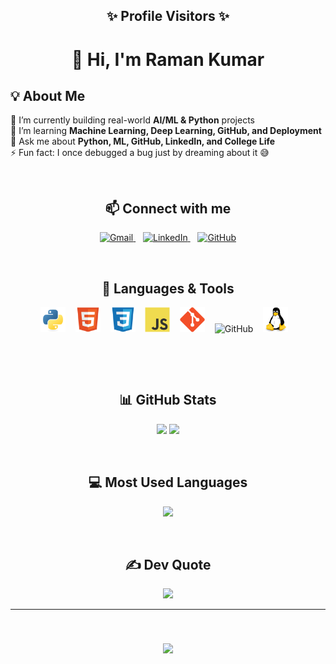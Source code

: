 <!-- Profile Views -->
<h2 align="center">✨ Profile Visitors ✨</h2>

<h1 align="center">👋 Hi, I'm Raman Kumar</h1>

## 💡 About Me

🔭 I’m currently building real-world **AI/ML & Python** projects  
🌱 I’m learning **Machine Learning, Deep Learning, GitHub, and Deployment**  
💬 Ask me about **Python, ML, GitHub, LinkedIn, and College Life**  
⚡ Fun fact: I once debugged a bug just by dreaming about it 😅         



&nbsp;&nbsp;

</div>
    
<div align="center">  
<h2>📫 Connect with me</h2>

<p align="center">
  <a href="mailto:ramankumar943099@gmail.com" target="_blank">
    <img src="https://upload.wikimedia.org/wikipedia/commons/4/4e/Gmail_Icon.png" alt="Gmail" width="40" height="40"/>
  </a>
  &nbsp;&nbsp;
  <a href="https://www.linkedin.com/in/ramankumar-oo7/" target="_blank">
    <img src="https://cdn.jsdelivr.net/gh/devicons/devicon/icons/linkedin/linkedin-original.svg" alt="LinkedIn" width="40" height="40"/>
  </a>
  &nbsp;&nbsp;
  <a href="https://github.com/galaxy00-7" target="_blank">
  <img src="https://skillicons.dev/icons?i=github" alt="GitHub" width="40" height="40">
  </a>
</p>
</div>



&nbsp;&nbsp;

<div align="center">
<h2>🧰 Languages & Tools</h2>

<p>
  <img src="https://raw.githubusercontent.com/devicons/devicon/master/icons/python/python-original.svg" width="40" height="40"/>
   &nbsp;&nbsp;
  <img src="https://raw.githubusercontent.com/devicons/devicon/master/icons/html5/html5-original.svg" width="40" height="40"/>
   &nbsp;&nbsp;
  <img src="https://raw.githubusercontent.com/devicons/devicon/master/icons/css3/css3-original.svg" width="40" height="40"/>
   &nbsp;&nbsp;
  <img src="https://raw.githubusercontent.com/devicons/devicon/master/icons/javascript/javascript-original.svg" width="40" height="40"/>
   &nbsp;&nbsp;
  <img src="https://raw.githubusercontent.com/devicons/devicon/master/icons/git/git-original.svg" width="40" height="40"/>
   &nbsp;&nbsp;
  <img src="https://skillicons.dev/icons?i=github" alt="GitHub" width="40" height="40">
   &nbsp;&nbsp;
  <img src="https://raw.githubusercontent.com/devicons/devicon/master/icons/linux/linux-original.svg" width="40" height="40"/>
   &nbsp;&nbsp;
</p>
</div>



&nbsp;&nbsp;
<div align="center">

&nbsp;&nbsp;
<div align="center">
<h2>📊 GitHub Stats</h2>

<p align="center">
  <img src="https://github-readme-stats.vercel.app/api?username=galaxy00-7&show_icons=true&theme=radical" width="400"/>
  <img src="https://github-readme-streak-stats.herokuapp.com/?user=galaxy00-7&theme=radical" width="400"/>
</p>
</div>



&nbsp;&nbsp;
<div align="center">
<h2>💻 Most Used Languages</h2>

<p align="center">
  <img src="https://github-readme-stats.vercel.app/api/top-langs/?username=galaxy00-7&layout=compact&theme=radical" width="400"/>
</p>
</div>

&nbsp;&nbsp;

<div align="center">
<h2>✍️ Dev Quote</h2>

![](https://quotes-github-readme.vercel.app/api?type=horizontal&theme=radical)
</div>

---

&nbsp;&nbsp;
<div align="center">
<h3 align="center">
    <img src="https://readme-typing-svg.herokuapp.com/?font=Righteous&size=25&center=true&vCenter=true&width=500&height=70&duration=4000&lines=Thanks+for+visiting!+✌️;+Let’s+connect+on+LinkedIn!;Happy+Coding!">
</h3>
</div>
